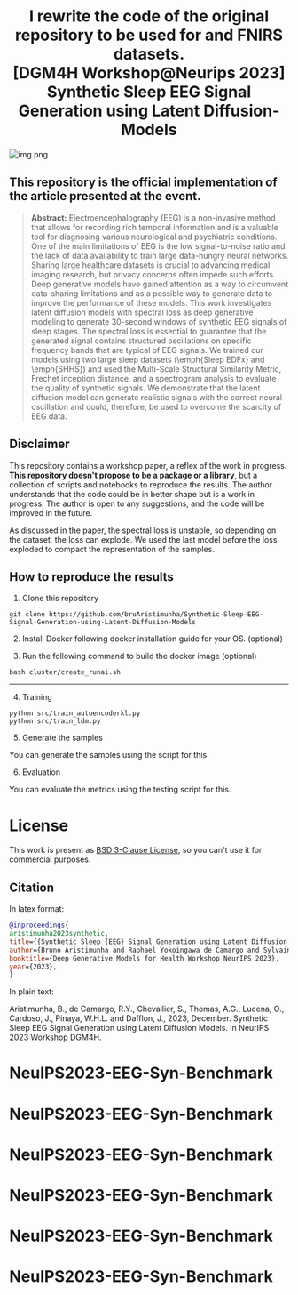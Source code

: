 <h1 align="center">
  I rewrite the code of the original repository to be used for and FNIRS datasets.
  <br> [DGM4H Workshop@Neurips 2023] Synthetic Sleep EEG Signal Generation using Latent Diffusion-Models  <br>
</h1>


![img.png](fig/img.png)

## This repository is the official implementation of the article presented at the event. 

> **Abstract:** Electroencephalography (EEG) is a non-invasive method that allows for recording rich temporal information and is a valuable tool for diagnosing various neurological and psychiatric conditions. One of the main limitations of EEG is the low signal-to-noise ratio and the lack of data availability to train large data-hungry neural networks. Sharing large healthcare datasets is crucial to advancing medical imaging research, but privacy concerns often impede such efforts. Deep generative models have gained attention as a way to circumvent data-sharing limitations and as a possible way to generate data to improve the performance of these models. This work investigates latent diffusion models with spectral loss as deep generative modeling to generate 30-second windows of synthetic EEG signals of sleep stages. The spectral loss is essential to guarantee that the generated signal contains structured oscillations on specific frequency bands that are typical of EEG signals. We trained our models using two large sleep datasets (\emph{Sleep EDFx} and \emph{SHHS}) and used the Multi-Scale Structural Similarity Metric, Frechet inception distance, and a spectrogram analysis to evaluate the quality of synthetic signals. We demonstrate that the latent diffusion model can generate realistic signals with the correct neural oscillation and could, therefore, be used to overcome the scarcity of EEG data.
> 
## Disclaimer

This repository contains a workshop paper, a reflex of the work in progress. 
**This repository doesn't propose to be a package or a library**, but a collection of scripts and notebooks to reproduce the results.
The author understands that the code could be in better shape but is a work in progress. The author is open to any suggestions, and the code will be improved in the future.

As discussed in the paper, the spectral loss is unstable, so depending on the dataset, the loss can explode. We used the last model before the loss exploded to compact the representation of the samples.

## How to reproduce the results


1. Clone this repository

```shell
git clone https://github.com/bruAristimunha/Synthetic-Sleep-EEG-Signal-Generation-using-Latent-Diffusion-Models
```

2. Install Docker following docker installation guide for your OS. (optional)

3. Run the following command to build the docker image (optional)
```shell
bash cluster/create_runai.sh
```
----

4. Training

```
python src/train_autoencoderkl.py
python src/train_ldm.py 
```

5. Generate the samples

You can generate the samples using the script for this.

6. Evaluation

You can evaluate the metrics using the testing script for this.

# License
This work is present as [BSD 3-Clause License](LICENSE), so you can't use it for commercial purposes.

## Citation

In latex format:

```bibtex
@inproceedings{
aristimunha2023synthetic,
title={{Synthetic Sleep {EEG} Signal Generation using Latent Diffusion Models}},
author={Bruno Aristimunha and Raphael Yokoingawa de Camargo and Sylvain Chevallier and Oeslle Lucena and Adam Thomas and M. Jorge Cardoso and Walter Lopez Pinaya and Jessica Dafflon},
booktitle={Deep Generative Models for Health Workshop NeurIPS 2023},
year={2023},
}
```

In plain text:

Aristimunha, B., de Camargo, R.Y., Chevallier, S., Thomas, A.G., Lucena, O., Cardoso, J., Pinaya, W.H.L. and Dafflon, J., 2023, December. Synthetic Sleep EEG Signal Generation using Latent Diffusion Models. In NeurIPS 2023 Workshop DGM4H.


# NeuIPS2023-EEG-Syn-Benchmark
# NeuIPS2023-EEG-Syn-Benchmark
# NeuIPS2023-EEG-Syn-Benchmark
# NeuIPS2023-EEG-Syn-Benchmark
# NeuIPS2023-EEG-Syn-Benchmark
# NeuIPS2023-EEG-Syn-Benchmark
